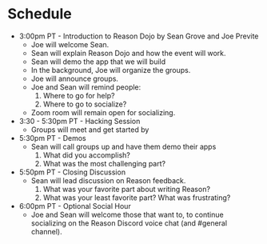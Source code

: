 # Schedule

- 3:00pm PT - Introduction to Reason Dojo by Sean Grove and Joe Previte
    - Joe will welcome Sean.
    - Sean will explain Reason Dojo and how the event will work.
    - Sean will demo the app that we will build
    - In the background, Joe will organize the groups.
    - Joe will announce groups.
    - Joe and Sean will remind people:
        1. Where to go for help?
        2. Where to go to socialize?
    - Zoom room will remain open for socializing.
- 3:30 - 5:30pm PT - Hacking Session
    - Groups will meet and get started by
- 5:30pm PT - Demos
    - Sean will call groups up and have them demo their apps
        1. What did you accomplish?
        2. What was the most challenging part?
- 5:50pm PT - Closing Discussion
    - Sean will lead discussion on Reason feedback.
        1. What was your favorite part about writing Reason?
        2. What was your least favorite part? What was frustrating?
- 6:00pm PT - Optional Social Hour
    - Joe and Sean will welcome those that want to, to continue socializing on the Reason Discord voice chat (and #general channel).